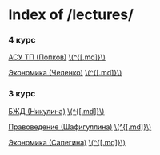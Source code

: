 # Index of /lectures/

### 4 курс

[АСУ ТП (Попков)](8_asutp.html) [\\(^{[.md]}\\)](8_asutp.md)

[Экономика (Челенко)](8_economics.html) [\\(^{[.md]}\\)](8_economics.md)

### 3 курс

[БЖД (Никулина)](7_bzd.html) [\\(^{[.md]}\\)](7_bzd.md)

[Правоведение (Шафигуллина)](7_legal.html) [\\(^{[.md]}\\)](7_legal.md)

[Экономика (Сапегина)](7_economics.html) [\\(^{[.md]}\\)](7_economics.md)





